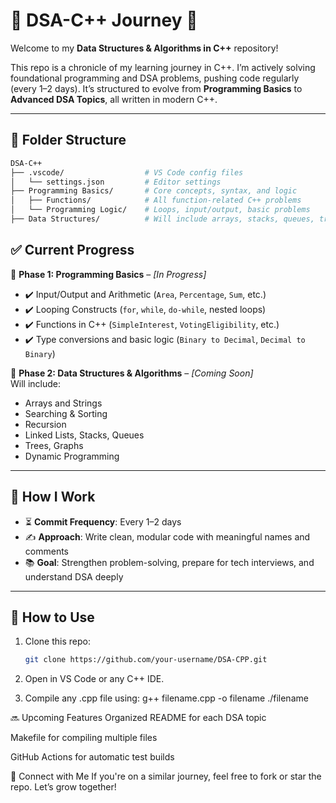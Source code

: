 # 🧠 DSA-C++ Journey 🚀

Welcome to my **Data Structures & Algorithms in C++** repository!

This repo is a chronicle of my learning journey in C++. I’m actively solving foundational programming and DSA problems, pushing code regularly (every 1–2 days). It’s structured to evolve from **Programming Basics** to **Advanced DSA Topics**, all written in modern C++.

---


## 📁 Folder Structure

```bash
DSA-C++
├── .vscode/                  # VS Code config files
│   └── settings.json         # Editor settings
├── Programming Basics/       # Core concepts, syntax, and logic
│   ├── Functions/            # All function-related C++ problems
│   └── Programming Logic/    # Loops, input/output, basic problems
├── Data Structures/          # Will include arrays, stacks, queues, trees, etc.
```


## ✅ Current Progress

📌 **Phase 1: Programming Basics** – _[In Progress]_  
- ✔️ Input/Output and Arithmetic (`Area`, `Percentage`, `Sum`, etc.)
- ✔️ Looping Constructs (`for`, `while`, `do-while`, nested loops)
- ✔️ Functions in C++ (`SimpleInterest`, `VotingEligibility`, etc.)
- ✔️ Type conversions and basic logic (`Binary to Decimal`, `Decimal to Binary`)

📌 **Phase 2: Data Structures & Algorithms** – _[Coming Soon]_  
Will include:
- Arrays and Strings
- Searching & Sorting
- Recursion
- Linked Lists, Stacks, Queues
- Trees, Graphs
- Dynamic Programming

---

## 🧠 How I Work

- ⏳ **Commit Frequency**: Every 1–2 days
- ✍️ **Approach**: Write clean, modular code with meaningful names and comments
- 📚 **Goal**: Strengthen problem-solving, prepare for tech interviews, and understand DSA deeply

---

## 📌 How to Use

1. Clone this repo:
   ```bash
   git clone https://github.com/your-username/DSA-CPP.git
   
2. Open in VS Code or any C++ IDE.

3. Compile any .cpp file using:
   g++ filename.cpp -o filename
./filename


🔜 Upcoming Features
 Organized README for each DSA topic

 Makefile for compiling multiple files

 GitHub Actions for automatic test builds


🌟 Connect with Me
If you're on a similar journey, feel free to fork or star the repo. Let’s grow together!

